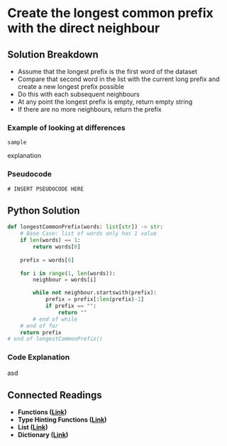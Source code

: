 # Create the longest common prefix with the direct neighbour

## Solution Breakdown

* Assume that the longest prefix is the first word of the dataset
* Compare that second word in the list with the current long prefix and create a new longest prefix possible
* Do this with each subsequent neighbours
* At any point the longest prefix is empty, return empty string
* If there are no more neighbours, return the prefix

### Example of looking at differences

```
sample
```

explanation

### Pseudocode

```
# INSERT PSEUDOCODE HERE
```

## Python Solution

```python
def longestCommonPrefix(words: list[str]) -> str:
    # Base Case: list of words only has 1 value
    if len(words) == 1:
        return words[0]
    
    prefix = words[0]
    
    for i in range(1, len(words)):
        neighbour = words[i]

        while not neighbour.startswith(prefix):
            prefix = prefix[:len(prefix)-1]
            if prefix == "":
                return ""
        # end of while
    # end of for
    return prefix
# end of longestCommonPrefix()
```

### Code Explanation

asd

## Connected Readings

* **Functions (**[**Link**](../../02-programming-in-python/defining-functions/functions.md)**)**
* **Type Hinting Functions (**[**Link**](https://docs.python.org/3/library/typing.html)**)**
* **List (**[**Link**](../../02-programming-in-python/tuples-and-lists/list-basics.md)**)**
* **Dictionary (**[**Link**](../../02-programming-in-python/dictionary.md)**)**
